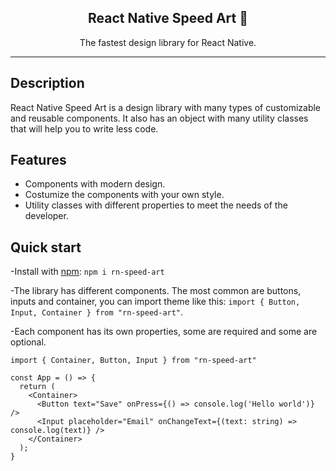 <h2 align="center">React Native Speed Art 📱</h2>
<p align="center">
The fastest design library for React Native.
</p>

---

## Description

React Native Speed Art is a design library with many types of customizable and reusable components. It also has an object with many utility classes that will help you to write less code.

## Features

- Components with modern design.
- Costumize the components with your own style.
- Utility classes with different properties to meet the needs of the developer.

## Quick start

-Install with [npm](https://www.npmjs.com/): `npm i rn-speed-art`

-The library has different components. The most common are buttons, inputs and container, you can import theme like this: `import { Button, Input, Container } from "rn-speed-art"`.

-Each component has its own properties, some are required and some are optional.

```
import { Container, Button, Input } from "rn-speed-art"

const App = () => {
  return (
    <Container>
	  <Button text="Save" onPress={() => console.log('Hello world')} />
	  <Input placeholder="Email" onChangeText={(text: string) => console.log(text)} />
	</Container>
  );
}
```
